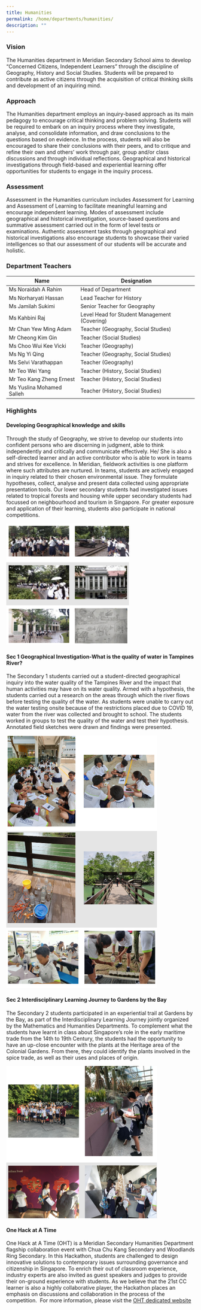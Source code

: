 ```yaml
---
title: Humanities
permalink: /home/departments/humanities/
description: ""
---
```

### Vision
The Humanities department in Meridian Secondary School aims to develop “Concerned Citizens, Independent Learners” through the discipline of Geography, History and Social Studies. Students will be prepared to contribute as active citizens through the acquisition of critical thinking skills and development of an inquiring mind.

### Approach
The Humanities department employs an inquiry-based approach as its main pedagogy to encourage critical thinking and problem solving. Students will be required to embark on an inquiry process where they investigate, analyse, and consolidate information, and draw conclusions to the questions based on evidence. In the process, students will also be encouraged to share their conclusions with their peers, and to critique and refine their own and others’ work through pair, group and/or class discussions and through individual reflections. Geographical and historical investigations through field-based and experiential learning offer opportunities for students to engage in the inquiry process.

### Assessment

Assessment in the Humanities curriculum includes Assessment for Learning and Assessment of Learning to facilitate meaningful learning and encourage independent learning. Modes of assessment include geographical and historical investigation, source-based questions and summative assessment carried out in the form of level tests or examinations. Authentic assessment tasks through geographical and historical investigations also encourage students to showcase their varied intelligences so that our assessment of our students will be accurate and holistic.

### Department Teachers

| Name | Designation |
| -------- | -------- |
| Ms Noraidah A Rahim | Head of Department |
| Ms Norharyati Hassan | Lead Teacher for History |
| Ms Jamilah Sukimi | Senior Teacher for Geography |
| Ms Kahbini Raj | Level Head for Student Management (Covering) |
| Mr Chan Yew Ming Adam | Teacher (Geography, Social Studies) |
| Mr Cheong Kim Gin | Teacher (Social Studies) |
| Ms Choo Wui Kee Vicki | Teacher (Geography) |
| Ms Ng Yi Qing | Teacher (Geography, Social Studies) |
| Ms Selvi Varathappan | Teacher (Geography) |
| Mr Teo Wei Yang | Teacher (History, Social Studies) |
| Mr Teo Kang Zheng Ernest | Teacher (History, Social Studies) |
| Ms Yuslina Mohamed Salleh | Teacher (History, Social Studies) |



### Highlights
#### Developing Geographical knowledge and skills

Through the study of Geography, we strive to develop our students into confident persons who are discerning in judgment, able to think independently and critically and communicate effectively. He/ She is also a self-directed learner and an active contributor who is able to work in teams and strives for excellence. In Meridian, fieldwork activities is one platform where such attributes are nurtured. In teams, students are actively engaged in inquiry related to their chosen environmental issue. They formulate hypotheses, collect, analyse and present data collected using appropriate presentation tools. Our lower secondary students had investigated issues related to tropical forests and housing while upper secondary students had focussed on neighbourhood and tourism in Singapore. For greater exposure and application of their learning, students also participate in national competitions.<p></p>
	<img src="/images/humanities%201.png" style="width:65%">
<br>

#### Sec 1 Geographical Investigation-What is the quality of water in Tampines River?

The Secondary 1 students carried out a student-directed geographical inquiry into the water quality of the Tampines River and the impact that human activities may have on its water quality. Armed with a hypothesis, the students carried out a research on the areas through which the river flows before testing the quality of the water. As students were unable to carry out the water testing onsite because of the restrictions placed due to COVID 19, water from the river was collected and brought to school. The students worked in groups to test the quality of the water and test their hypothesis. Annotated field sketches were drawn and findings were presented.<p></p>
	<img src="/images/humanities%202.png" style="width:80%">
	<img src="/images/humanities%203.png" style="width:80%">
<br>
#### Sec 2 Interdisciplinary Learning Journey to Gardens by the Bay
The Secondary 2 students participated in an experiential trail at Gardens by the Bay, as part of the Interdisciplinary Learning Journey jointly organized by the Mathematics and Humanities Departments. To complement what the students have learnt in class about Singapore’s role in the early maritime trade from the 14th to 19th Century, the students had the opportunity to have an up-close encounter with the plants at the Heritage area of the Colonial Gardens. From there, they could identify the plants involved in the spice trade, as well as their uses and places of origin.<p></p>
	<img src="/images/humanities%204.png" style="width:80%">
	<br>

#### One Hack at A Time
One Hack at A Time (OHT) is a Meridian Secondary Humanities Department flagship collaboration event with Chua Chu Kang Secondary and Woodlands Ring Secondary. In this Hackathon, students are challenged to design innovative solutions to contemporary issues surrounding governance and citizenship in Singapore. To enrich their out of classroom experience, industry experts are also invited as guest speakers and judges to provide their on-ground experience with students. As we believe that the 21st&nbsp;CC learner is also a highly collaborative player, the Hackathon places an emphasis on discussions and collaboration in the process of the competition.&nbsp; For more information, please visit the [OHT dedicated website](https://sites.google.com/moe.edu.sg/ohat2021/home)